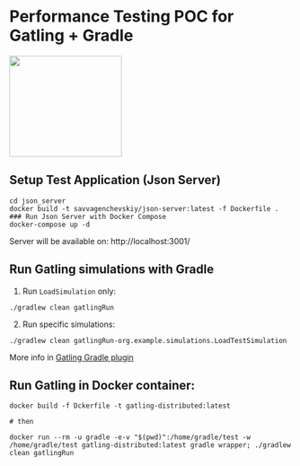 # Performance Testing POC for Gatling + Gradle
<img src="https://www.aukfood.fr/wp-content/uploads/2019/06/gatling-logo.png" width="200" height="180"></img>

## Setup Test Application (Json Server)

```
cd json_server
docker build -t savvagenchevskiy/json-server:latest -f Dockerfile .
### Run Json Server with Docker Compose
docker-compose up -d
```
Server will be available on: http://localhost:3001/

## Run Gatling simulations with Gradle
1. Run `LoadSimulation` only:
``` 
./gradlew clean gatlingRun
```

2. Run specific simulations:
``` 
./gradlew clean gatlingRun-org.example.simulations.LoadTestSimulation
```
More info in [Gatling Gradle plugin]("https://github.com/lkishalmi/gradle-gatling-plugin#default-tasks")

## Run Gatling in Docker container:
``` 
docker build -f Dckerfile -t gatling-distributed:latest

# then

docker run --rm -u gradle -e-v "$(pwd)":/home/gradle/test -w /home/gradle/test gatling-distributed:latest gradle wrapper; ./gradlew clean gatlingRun

```

